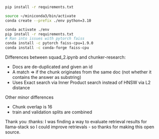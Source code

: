 
```bash
pip install -r requirements.txt

source ~/miniconda3/bin/activate
conda create --prefix ./env python=3.10

conda activate ./env
pip install -r requirements.txt
# Ran into issues with pytorch faiss
conda install -c pytorch faiss-cpu=1.9.0
conda install -c conda-forge faiss-cpu
```


Differences between squad_2.ipynb and chunker-research:
- Docs are de-duplicated and given an id
- A match => if the chunk originates from the same doc (not whether it contains the answer as substring)
- Uses Exact search via Inner Product search instead of HNSW via L2 distance

Other minor differences
- Chunk overlap is 16
- train and validation splits are combined

Thank you :thanks: I was finding a way to evaluate retrieval results for llama-stack so I could improve retrievals - so thanks for making this open source.